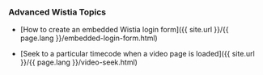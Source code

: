 ### Advanced Wistia Topics


*  [How to create an embedded Wistia login form]({{ site.url }}/{{ page.lang }}/embedded-login-form.html)

*  [Seek to a particular timecode when a video page is loaded]({{ site.url }}/{{ page.lang }}/video-seek.html)
